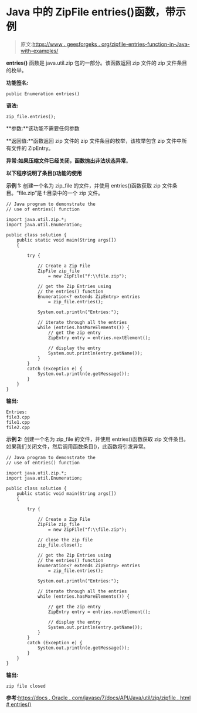 # Java 中的 ZipFile entries()函数，带示例

> 原文:[https://www . geesforgeks . org/zipfile-entries-function-in-Java-with-examples/](https://www.geeksforgeeks.org/zipfile-entries-function-in-java-with-examples/)

**entries()** 函数是 java.util.zip 包的一部分。该函数返回 zip 文件的 zip 文件条目的枚举。

**功能签名:**

```
public Enumeration entries()
```

**语法:**

```
zip_file.entries();
```

**参数:**该功能不需要任何参数

**返回值:**函数返回 zip 文件的 zip 文件条目的枚举，该枚举包含 zip 文件中所有文件的 ZipEntry。

**异常:**如果压缩文件已经关闭，函数抛出**非法状态异常**。

**以下程序说明了条目()功能的使用**

**示例 1:** 创建一个名为 zip_file 的文件，并使用 entries()函数获取 zip 文件条目。“file.zip”是 f:目录中的一个 zip 文件。

```
// Java program to demonstrate the
// use of entries() function

import java.util.zip.*;
import java.util.Enumeration;

public class solution {
    public static void main(String args[])
    {

        try {

            // Create a Zip File
            ZipFile zip_file
                = new ZipFile("f:\\file.zip");

            // get the Zip Entries using
            // the entries() function
            Enumeration<? extends ZipEntry> entries
                = zip_file.entries();

            System.out.println("Entries:");

            // iterate through all the entries
            while (entries.hasMoreElements()) {
                // get the zip entry
                ZipEntry entry = entries.nextElement();

                // display the entry
                System.out.println(entry.getName());
            }
        }
        catch (Exception e) {
            System.out.println(e.getMessage());
        }
    }
}
```

**输出:**

```
Entries:
file3.cpp
file1.cpp
file2.cpp

```

**示例 2:** 创建一个名为 zip_file 的文件，并使用 entries()函数获取 zip 文件条目。如果我们关闭文件，然后调用函数条目()，此函数将引发异常。

```
// Java program to demonstrate the
// use of entries() function

import java.util.zip.*;
import java.util.Enumeration;

public class solution {
    public static void main(String args[])
    {

        try {

            // Create a Zip File
            ZipFile zip_file
                = new ZipFile("f:\\file.zip");

            // close the zip file
            zip_file.close();

            // get the Zip Entries using
            // the entries() function
            Enumeration<? extends ZipEntry> entries
                = zip_file.entries();

            System.out.println("Entries:");

            // iterate through all the entries
            while (entries.hasMoreElements()) {

                // get the zip entry
                ZipEntry entry = entries.nextElement();

                // display the entry
                System.out.println(entry.getName());
            }
        }
        catch (Exception e) {
            System.out.println(e.getMessage());
        }
    }
}
```

**输出:**

```
zip file closed

```

**参考:**[https://docs . Oracle . com/javase/7/docs/API/Java/util/zip/zipfile . html # entries()](https://docs.oracle.com/javase/7/docs/api/java/util/zip/ZipFile.html#entries())